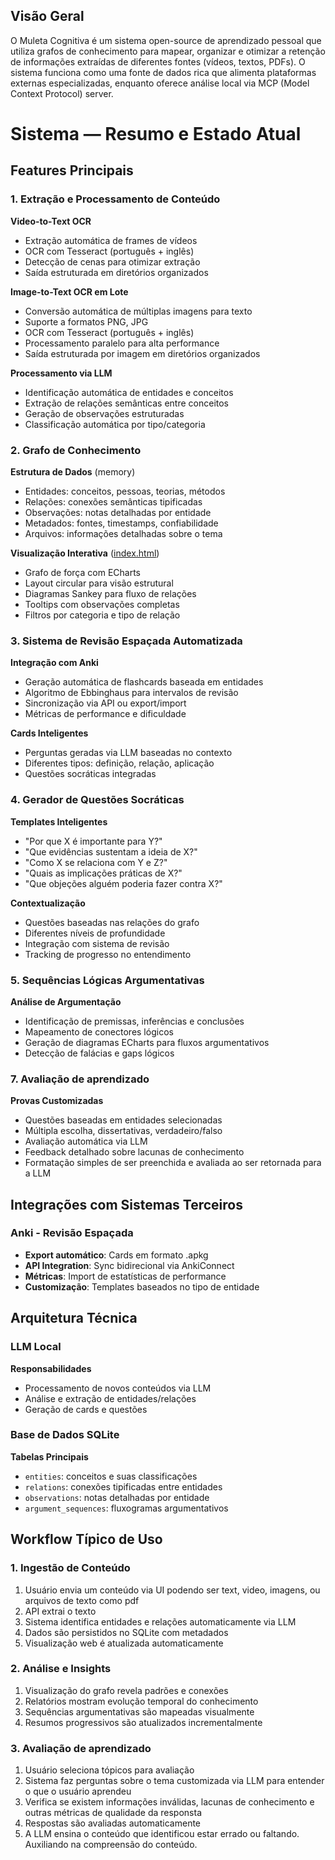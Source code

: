 ## Visão Geral

O Muleta Cognitiva é um sistema open-source de aprendizado pessoal que utiliza grafos de conhecimento para mapear, organizar e otimizar a retenção de informações extraídas de diferentes fontes (vídeos, textos, PDFs). O sistema funciona como uma fonte de dados rica que alimenta plataformas externas especializadas, enquanto oferece análise local via MCP (Model Context Protocol) server.
# Sistema — Resumo e Estado Atual

## Features Principais

### 1. Extração e Processamento de Conteúdo

**Video-to-Text OCR**
- Extração automática de frames de vídeos
- OCR com Tesseract (português + inglês)
- Detecção de cenas para otimizar extração
- Saída estruturada em diretórios organizados

**Image-to-Text OCR em Lote** 
- Conversão automática de múltiplas imagens para texto
- Suporte a formatos PNG, JPG
- OCR com Tesseract (português + inglês)
- Processamento paralelo para alta performance
- Saída estruturada por imagem em diretórios organizados

**Processamento via LLM**
- Identificação automática de entidades e conceitos
- Extração de relações semânticas entre conceitos
- Geração de observações estruturadas
- Classificação automática por tipo/categoria

### 2. Grafo de Conhecimento

**Estrutura de Dados** (memory)
- Entidades: conceitos, pessoas, teorias, métodos
- Relações: conexões semânticas tipificadas
- Observações: notas detalhadas por entidade
- Metadados: fontes, timestamps, confiabilidade
- Arquivos: informações detalhadas sobre o tema

**Visualização Interativa** ([index.html](../index.html))
- Grafo de força com ECharts
- Layout circular para visão estrutural
- Diagramas Sankey para fluxo de relações
- Tooltips com observações completas
- Filtros por categoria e tipo de relação

### 3. Sistema de Revisão Espaçada Automatizada

**Integração com Anki**
- Geração automática de flashcards baseada em entidades
- Algoritmo de Ebbinghaus para intervalos de revisão
- Sincronização via API ou export/import
- Métricas de performance e dificuldade

**Cards Inteligentes**
- Perguntas geradas via LLM baseadas no contexto
- Diferentes tipos: definição, relação, aplicação
- Questões socráticas integradas

### 4. Gerador de Questões Socráticas

**Templates Inteligentes**
- "Por que X é importante para Y?"
- "Que evidências sustentam a ideia de X?"
- "Como X se relaciona com Y e Z?"
- "Quais as implicações práticas de X?"
- "Que objeções alguém poderia fazer contra X?"

**Contextualização**
- Questões baseadas nas relações do grafo
- Diferentes níveis de profundidade
- Integração com sistema de revisão
- Tracking de progresso no entendimento

### 5. Sequências Lógicas Argumentativas

**Análise de Argumentação**
- Identificação de premissas, inferências e conclusões
- Mapeamento de conectores lógicos
- Geração de diagramas ECharts para fluxos argumentativos
- Detecção de falácias e gaps lógicos

### 7. Avaliação de aprendizado

**Provas Customizadas**
- Questões baseadas em entidades selecionadas 
- Múltipla escolha, dissertativas, verdadeiro/falso
- Avaliação automática via LLM
- Feedback detalhado sobre lacunas de conhecimento
- Formatação simples de ser preenchida e avaliada ao ser retornada para a LLM

## Integrações com Sistemas Terceiros

### Anki - Revisão Espaçada
- **Export automático**: Cards em formato .apkg
- **API Integration**: Sync bidirecional via AnkiConnect
- **Métricas**: Import de estatísticas de performance
- **Customização**: Templates baseados no tipo de entidade

## Arquitetura Técnica

### LLM Local

**Responsabilidades**
- Processamento de novos conteúdos via LLM
- Análise e extração de entidades/relações
- Geração de cards e questões

### Base de Dados SQLite

**Tabelas Principais**
- `entities`: conceitos e suas classificações
- `relations`: conexões tipificadas entre entidades
- `observations`: notas detalhadas por entidade
- `argument_sequences`: fluxogramas argumentativos

## Workflow Típico de Uso

### 1. Ingestão de Conteúdo
1. Usuário envia um conteúdo via UI podendo ser text, video, imagens, ou arquivos de texto como pdf
2. API extrai o texto 
3. Sistema identifica entidades e relações automaticamente  via LLM
4. Dados são persistidos no SQLite com metadados
5. Visualização web é atualizada automaticamente

### 2. Análise e Insights
1. Visualização do grafo revela padrões e conexões
2. Relatórios mostram evolução temporal do conhecimento
3. Sequências argumentativas são mapeadas visualmente
4. Resumos progressivos são atualizados incrementalmente

### 3. Avaliação de aprendizado
1. Usuário seleciona tópicos para avaliação
2. Sistema faz perguntas sobre o tema customizada via LLM para entender o que o usuário aprendeu
3. Verifica se existem informações inválidas, lacunas de conhecimento e outras métricas de qualidade da responsta
4. Respostas são avaliadas automaticamente
5. A LLM ensina o conteúdo que identificou estar errado ou faltando. Auxiliando na compreensão do conteúdo.
